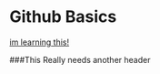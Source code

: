 Github Basics
===================

[im learning this!](www.onet.pl)

###This Really needs another header
